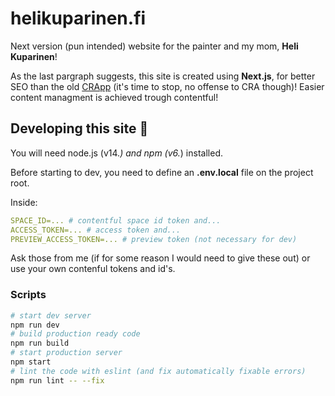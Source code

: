 # helikuparinen.fi

Next version (pun intended) website for the painter and my mom, **Heli Kuparinen**!

As the last pargraph suggests, this site is created using **Next.js**, for better SEO than the old [CRApp](https://github.com/funnicus/helikuparinenhomepage) (it's time to stop, no offense to CRA though)! Easier content managment is achieved trough contentful!

## Developing this site 🚀

You will need node.js (v14.*) and npm (v6.*) installed.

Before starting to dev, you need to define an **.env.local** file on the project root.

Inside:
```yml
SPACE_ID=... # contentful space id token and...
ACCESS_TOKEN=... # access token and...
PREVIEW_ACCESS_TOKEN=... # preview token (not necessary for dev)
```

Ask those from me (if for some reason I would need to give these out) or use your own contenful tokens and id's.

### Scripts

```bash
# start dev server
npm run dev
# build production ready code
npm run build
# start production server
npm start
# lint the code with eslint (and fix automatically fixable errors)
npm run lint -- --fix
```